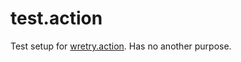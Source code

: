 # test.action

Test setup for [wretry.action](https://github.com/Wandalen/wretry.action.git). Has no another purpose.
